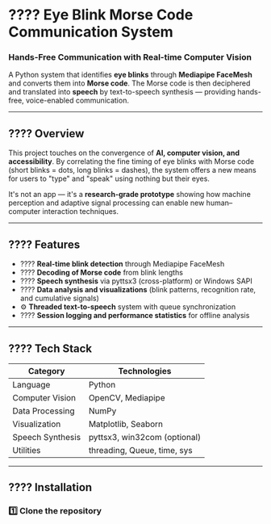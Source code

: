 # ????️ Eye Blink Morse Code Communication System

### Hands-Free Communication with Real-time Computer Vision
A Python system that identifies **eye blinks** through **Mediapipe FaceMesh** and converts them into **Morse code**.
The Morse code is then deciphered and translated into **speech** by text-to-speech synthesis — providing hands-free, voice-enabled communication.

---

## ???? Overview
This project touches on the convergence of **AI, computer vision, and accessibility**.
By correlating the fine timing of eye blinks with Morse code (short blinks = dots, long blinks = dashes), the system offers a new means for users to "type" and "speak" using nothing but their eyes. 

It's not an app — it's a **research-grade prototype** showing how machine perception and adaptive signal processing can enable new human–computer interaction techniques.

---

## ???? Features
- ????️ **Real-time blink detection** through Mediapipe FaceMesh
- ???? **Decoding of Morse code** from blink lengths
- ????️ **Speech synthesis** via pyttsx3 (cross-platform) or Windows SAPI
- ???? **Data analysis and visualizations** (blink patterns, recognition rate, and cumulative signals)
- ⚙️ **Threaded text-to-speech** system with queue synchronization
- ???? **Session logging and performance statistics** for offline analysis

----

## ???? Tech Stack
| Category | Technologies |
|-----------|---------------|
| Language | Python |
| Computer Vision | OpenCV, Mediapipe |
| Data Processing | NumPy |
| Visualization | Matplotlib, Seaborn |
| Speech Synthesis | pyttsx3, win32com (optional) |
| Utilities | threading, Queue, time, sys |

---

## ???? Installation

### 1️⃣ Clone the repository
```bash
```
